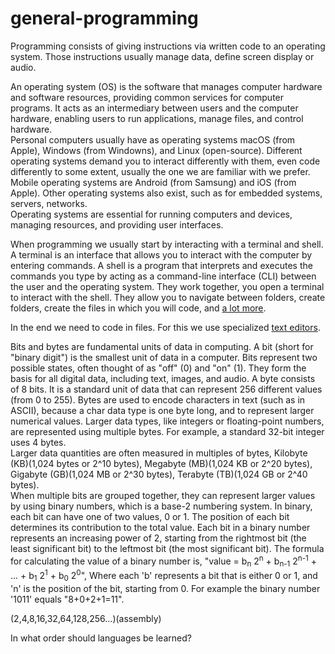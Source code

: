 # general-programming

Programming consists of giving instructions via written code to an operating system. Those instructions usually manage data, define screen display or audio.

An operating system (OS) is the software that manages computer hardware and software resources, providing common services for computer programs. It acts as an intermediary between users and the computer hardware, enabling users to run applications, manage files, and control hardware.<br>
Personal computers usually have as operating systems macOS (from Apple), Windows (from Windowns), and Linux (open-source). Different operating systems demand you to interact differently with them, even code differently to some extent, usually the one we are familiar with we prefer. Mobile operating systems are Android (from Samsung) and iOS (from Apple). Other operating systems also exist, such as for embedded systems, servers, networks.<br>
Operating systems are essential for running computers and devices, managing resources, and providing user interfaces.

When programming we usually start by interacting with a terminal and shell. A terminal is an interface that allows you to interact with the computer by entering commands. A shell is a program that interprets and executes the commands you type by acting as a command-line interface (CLI) between the user and the operating system. They work together, you open a terminal to interact with the shell. They allow you to navigate between folders, create folders, create the files in which you will code, and [a lot more](https://github.com/artainmo/general-programming/tree/main/shell).

In the end we need to code in files. For this we use specialized [text editors](https://github.com/artainmo/general-programming/tree/main/text-editors).

Bits and bytes are fundamental units of data in computing. A bit (short for "binary digit") is the smallest unit of data in a computer. Bits represent two possible states, often thought of as "off" (0) and "on" (1). They form the basis for all digital data, including text, images, and audio. A byte consists of 8 bits. It is a standard unit of data that can represent 256 different values (from 0 to 255). Bytes are used to encode characters in text (such as in ASCII), because a char data type is one byte long, and to represent larger numerical values. Larger data types, like integers or floating-point numbers, are represented using multiple bytes. For example, a standard 32-bit integer uses 4 bytes.<br>
Larger data quantities are often measured in multiples of bytes, Kilobyte (KB)(1,024 bytes or 2^10 bytes), Megabyte (MB)(1,024 KB or 2^20 bytes), Gigabyte (GB)(1,024 MB or 2^30 bytes), Terabyte (TB)(1,024 GB or 2^40 bytes).<br>
When multiple bits are grouped together, they can represent larger values by using binary numbers, which is a base-2 numbering system. In binary, each bit can have one of two values, 0 or 1. The position of each bit determines its contribution to the total value. Each bit in a binary number represents an increasing power of 2, starting from the rightmost bit (the least significant bit) to the leftmost bit (the most significant bit). The formula for calculating the value of a binary number is, "value = b<sub>n</sub> 2<sup>n</sup> + b<sub>n-1</sub> 2<sup>n-1</sup> + ... + b<sub>1</sub> 2<sup>1</sup> + b<sub>0</sub> 2<sup>0</sup>", Where each 'b' represents a bit that is either 0 or 1, and 'n' is the position of the bit, starting from 0. For example the binary number '1011' equals "8+0+2+1=11". 


(2,4,8,16,32,64,128,256...)(assembly)

In what order should languages be learned?
